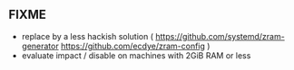 ## FIXME

- replace by a less hackish solution ( https://github.com/systemd/zram-generator https://github.com/ecdye/zram-config )
- evaluate impact / disable on machines with 2GiB RAM or less
